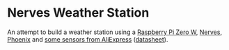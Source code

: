 # Nerves Weather Station

An attempt to build a weather station using a [Raspberry Pi Zero
W](https://www.raspberrypi.com/products/raspberry-pi-zero-w/),
[Nerves](https://www.nerves-project.org/),
[Phoenix](https://www.phoenixframework.org/) and [some sensors from
AliExpress](https://www.aliexpress.com/item/1214985366.html)
([datasheet](https://www.sparkfun.com/datasheets/Sensors/Weather/Weather%20Sensor%20Assembly..pdf)).
